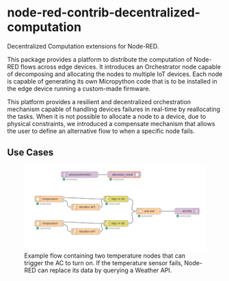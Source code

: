 # node-red-contrib-decentralized-computation

Decentralized Computation extensions for Node-RED.

This package provides a platform to distribute the computation of Node-RED flows across edge devices. It introduces an Orchestrator node capable of decomposing and allocating the nodes to multiple IoT devices. Each node is capable of generating its own Micropython code that is to be installed in the edge device running a custom-made firmware.

This platform provides a resilient and decentralized orchestration mechanism capable of handling devices failures in real-time by reallocating the tasks. When it is not possible to allocate a node to a device, due to physical constraints, we introduced a compensate mechanism that allows the user to define an alternative flow to when a specific node fails.

## Use Cases

<figure>
  <img
  src="./flows/temperature-compensate.png"
  alt="The beautiful MDN logo.">
  <figcaption>Example flow containing two temperature nodes that can trigger the AC to turn on. If the temperature sensor fails, Node-RED can replace its data by querying a Weather API. </figcaption>
</figure>
